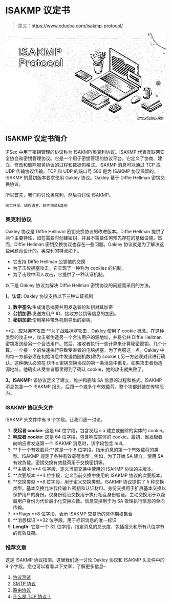 # ISAKMP 议定书

> 原文：<https://www.educba.com/isakmp-protocol/>

![ISAKMP Protocol](img/223263aa32a3ffbc76965970eff64027.png)



## ISAKMP 议定书简介

IPSec 中用于密钥管理的协议称为 ISAKMP/奥克利协议。ISAKMP 代表互联网安全协会和密钥管理协议。它是一个用于密钥管理的协议平台。它定义了协商、建立、修改和删除服务协议的过程和数据包格式。ISAKMP 消息可以通过 TCP 或 UDP 传输协议传输。TCP 和 UDP 的端口号 500 是为 ISAKMP 协议保留的。ISAKMP 的最初版本要求使用 Oakley 协议。Oakley 基于 Diffie Hellman 密钥交换协议。

所以首先，我们将讨论奥克利，然后将讨论 ISAKMP。

<small>网页开发、编程语言、软件测试&其他</small>

### 奥克利协议

Oakley 协议是 Diffie Hellman 密钥交换协议的改进版本。Diffie Hellman 提供了两个主要特性，如在需要时创建密钥，并且不需要任何预先存在的基础设施。然而，Diffie Hellman 密钥交换协议也存在一些问题。Oakley 协议就是为了解决这些问题而设计的。奥克利的特点如下。

*   它支持 Diffie Hellman 公钥值的交换
*   为了击败拥塞攻击，它实现了一种称为 cookies 的机制。
*   为了击败中间人攻击，它提供了一种认证机制。

以下是 Oakley 协议为解决 Diffie Hellman 密钥协议的问题而采用的方法。

**1。认证:** Oakley 协议支持以下三种认证机制

1.  **数字签名**:生成消息摘要并用发送者的私钥对其加密
2.  **公钥加密**:发送方用户 ID、接收方公钥等信息的加密。
3.  **秘钥加密**:使用某种带外机制导出的密钥。

**2。应对拥塞攻击:**为了战胜拥塞攻击，Oakley 使用了 cookie 概念。在这种类型的攻击中，攻击者伪造另一个合法用户的源地址，并将公共 Diffie Hellman 密钥发送给另一个合法用户。然后，接收者执行一些计算来计算秘密密钥。几个计算。一个接一个的快速执行导致受害者的电脑拥塞。为了克服这一点，Oakley 中的每一方都必须在初始消息中发送伪随机数(称为 cookie ),另一方必须对此进行确认。这种确认必须在 Diffie 密钥交换协议的第一条消息中重复。如果攻击者伪造源地址，他确实从受害者那里得到了确认 cookie，她的攻击就失败了。

**3。ISAKMP:** 该协议定义了建立、维护和删除 SA 信息的过程和格式。ISAKMP 消息包含一个 ISAKMP 报头，后跟一个或多个有效载荷。整个块都封装在传输段内。

### ISAKMP 协议头文件

ISAKMP 头文件中有 9 个字段。让我们逐一讨论。

1.  **发起者 cookie:** 这是 64 位字段，包含发起 s a 建立或删除的实体的 cookie。
2.  **响应者 cookie:** 这是 64 位字段，包含响应实体的 cookie。最初，当发起者向响应者发送第一个 ISAKMP 消息时，该字段包含 null。
3.  **下一个有效载荷:**这是一个 8 位字段，指示消息的第一个有效载荷的类型。ISAKMP 规定了各种有效载荷类型；例如，为了开始 SA 建立，使用 SA 有效负载。密钥交换有效载荷用于交换密钥等。
4.  **主版本:**4 位字段，定义当前交换中使用的 ISAKMP 协议的主版本。
5.  **次要版本:**4 位字段，定义当前交换中使用的 ISAKMP 协议的次要版本。
6.  **交换类型:**8 位字段，用于定义交换类型。ISAKMP 协议提供了 5 种交换类型。基本交换允许我传输 h 密钥和认证材料。身份交换用于扩展基本交换以保护用户的身份。仅身份验证交换用于执行相互身份验证。主动交换用于以隐藏用户身份为代价最小化交换次数。信息交换用于为 SA 管理执行信息的单向传输。
7.  **Flags:**8 位字段，表示 ISAKMP 交易所的具体期权集合
8.  **消息标识:**32 位字段，用于标识消息的唯一标识
9.  **Length:** 它是一个 32 位字段，指定消息的总长度，包括报头和所有八位字节的有效载荷。

### 推荐文章

这是 ISAKMP 协议指南。这里我们逐一讨论 Oakley 协议和 ISAKMP 头文件中的 9 个字段。您也可以看看以下文章，了解更多信息–

1.  [协议测试](https://www.educba.com/protocol-testing/)
2.  [SMTP 协议](https://www.educba.com/smtp-protocol/)
3.  [路由协议](https://www.educba.com/routing-protocol/)
4.  [什么是 TCP 协议？](https://www.educba.com/what-is-tcp-protocol/)





